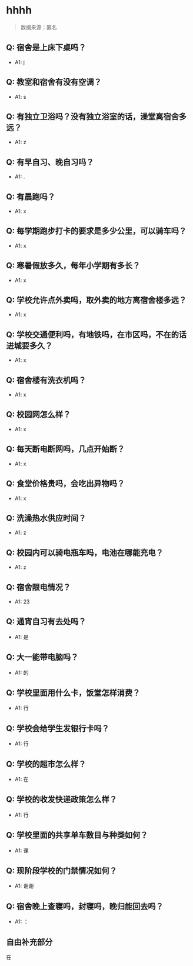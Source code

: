 # hhhh

> 数据来源：匿名

## Q: 宿舍是上床下桌吗？

- A1: j

## Q: 教室和宿舍有没有空调？

- A1: s

## Q: 有独立卫浴吗？没有独立浴室的话，澡堂离宿舍多远？

- A1: z

## Q: 有早自习、晚自习吗？

- A1: .

## Q: 有晨跑吗？

- A1: x

## Q: 每学期跑步打卡的要求是多少公里，可以骑车吗？

- A1: x

## Q: 寒暑假放多久，每年小学期有多长？

- A1: x

## Q: 学校允许点外卖吗，取外卖的地方离宿舍楼多远？

- A1: x

## Q: 学校交通便利吗，有地铁吗，在市区吗，不在的话进城要多久？

- A1: x

## Q: 宿舍楼有洗衣机吗？

- A1: x

## Q: 校园网怎么样？

- A1: x

## Q: 每天断电断网吗，几点开始断？

- A1: x

## Q: 食堂价格贵吗，会吃出异物吗？

- A1: x

## Q: 洗澡热水供应时间？

- A1: z

## Q: 校园内可以骑电瓶车吗，电池在哪能充电？

- A1: z

## Q: 宿舍限电情况？

- A1: 23

## Q: 通宵自习有去处吗？

- A1: 是

## Q: 大一能带电脑吗？

- A1: 的

## Q: 学校里面用什么卡，饭堂怎样消费？

- A1: 行

## Q: 学校会给学生发银行卡吗？

- A1: 行

## Q: 学校的超市怎么样？

- A1: 在

## Q: 学校的收发快递政策怎么样？

- A1: 行

## Q: 学校里面的共享单车数目与种类如何？

- A1: 课

## Q: 现阶段学校的门禁情况如何？

- A1: 谢谢

## Q: 宿舍晚上查寝吗，封寝吗，晚归能回去吗？

- A1: ：

## 自由补充部分

在